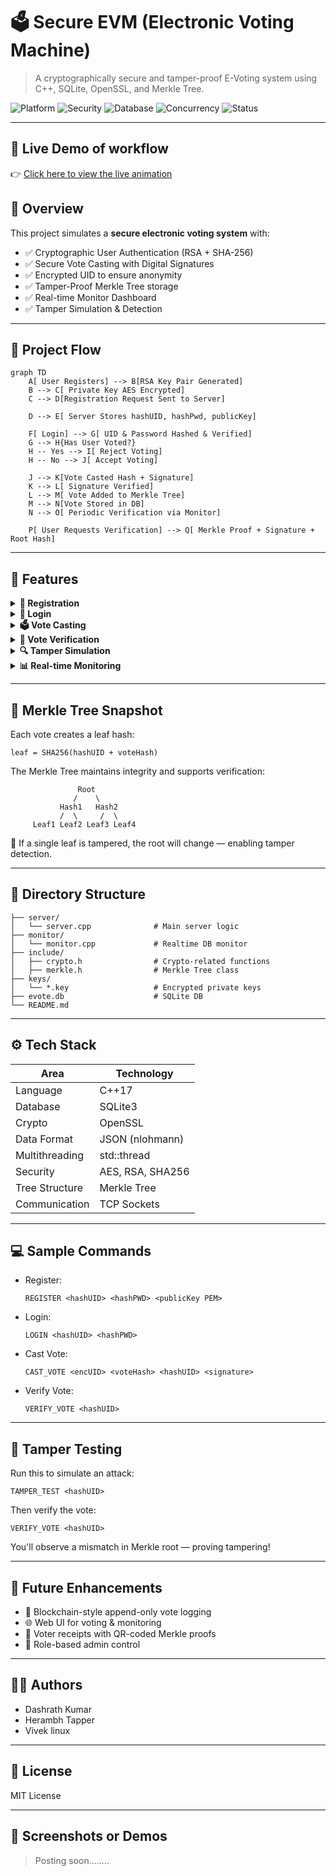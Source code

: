 
# 🗳️ Secure EVM (Electronic Voting Machine)

> A cryptographically secure and tamper-proof E-Voting system using C++, SQLite, OpenSSL, and Merkle Tree.

![Platform](https://img.shields.io/badge/Platform-C++%20%7C%20Linux-blue)
![Security](https://img.shields.io/badge/Security-Cryptographic-green)
![Database](https://img.shields.io/badge/Database-SQLite-lightgrey)
![Concurrency](https://img.shields.io/badge/Multithreading-Enabled-purple)
![Status](https://img.shields.io/badge/Status-Active-brightgreen)

---
## 🔗 Live Demo of workflow

👉 [Click here to view the live animation](https://evm-cryptography.github.io/cg-evm/)

## 🧠 Overview

This project simulates a **secure electronic voting system** with:

- ✅ Cryptographic User Authentication (RSA + SHA-256)
- ✅ Secure Vote Casting with Digital Signatures
- ✅ Encrypted UID to ensure anonymity
- ✅ Tamper-Proof Merkle Tree storage
- ✅ Real-time Monitor Dashboard
- ✅ Tamper Simulation & Detection

---

## 🚀 Project Flow

```mermaid
graph TD
    A[ User Registers] --> B[RSA Key Pair Generated]
    B --> C[ Private Key AES Encrypted]
    C --> D[Registration Request Sent to Server]

    D --> E[ Server Stores hashUID, hashPwd, publicKey]
    
    F[ Login] --> G[ UID & Password Hashed & Verified]
    G --> H{Has User Voted?}
    H -- Yes --> I[ Reject Voting]
    H -- No --> J[ Accept Voting]

    J --> K[Vote Casted Hash + Signature]
    K --> L[ Signature Verified]
    L --> M[ Vote Added to Merkle Tree]
    M --> N[Vote Stored in DB]
    N --> O[ Periodic Verification via Monitor]

    P[ User Requests Verification] --> Q[ Merkle Proof + Signature + Root Hash]
```

---

## 🔐 Features

<details>
  <summary><strong>📝 Registration</strong></summary>

- User provides UID & password
- RSA Key Pair is generated
- Public key is sent to the server
- Private key is AES encrypted and saved locally

</details>

<details>
  <summary><strong>🔐 Login</strong></summary>

- UID and password are hashed and verified
- User is allowed to vote if not already voted

</details>

<details>
  <summary><strong>🗳️ Vote Casting</strong></summary>

- Vote is hashed and signed using private key
- Server verifies signature using stored public key
- Vote is stored securely
- Merkle Tree updated with vote

</details>

<details>
  <summary><strong>🧩 Vote Verification</strong></summary>

- Client requests Merkle proof
- Server provides:
  - voteHash, leafHash, Merkle path
  - Signature and root hash
- Client verifies inclusion and signature

</details>

<details>
  <summary><strong>🔍 Tamper Simulation</strong></summary>

- `TAMPER_TEST` command modifies vote hash
- Verifier detects change in Merkle root or invalid proof

</details>

<details>
  <summary><strong>📊 Real-time Monitoring</strong></summary>

- `monitor.cpp` refreshes every 15 sec
- Displays:
  - All registered users
  - All votes and distribution
  - % votes per party

</details>

---

## 🧬 Merkle Tree Snapshot

Each vote creates a leaf hash:
```
leaf = SHA256(hashUID + voteHash)
```

The Merkle Tree maintains integrity and supports verification:
```text
               Root
              /    \
           Hash1   Hash2
           /  \     /  \
     Leaf1 Leaf2 Leaf3 Leaf4
```

📌 If a single leaf is tampered, the root will change — enabling tamper detection.

---

## 📁 Directory Structure

```
├── server/
│   └── server.cpp              # Main server logic
├── monitor/
│   └── monitor.cpp             # Realtime DB monitor
├── include/
│   ├── crypto.h                # Crypto-related functions
│   ├── merkle.h                # Merkle Tree class
├── keys/
│   └── *.key                   # Encrypted private keys
├── evote.db                    # SQLite DB
└── README.md
```

---

## ⚙️ Tech Stack

| Area             | Technology     |
|------------------|----------------|
| Language         | C++17          |
| Database         | SQLite3        |
| Crypto           | OpenSSL        |
| Data Format      | JSON (nlohmann)|
| Multithreading   | std::thread    |
| Security         | AES, RSA, SHA256|
| Tree Structure   | Merkle Tree    |
| Communication    | TCP Sockets    |

---

## 💻 Sample Commands

- Register:
  ```
  REGISTER <hashUID> <hashPWD> <publicKey PEM>
  ```
- Login:
  ```
  LOGIN <hashUID> <hashPWD>
  ```
- Cast Vote:
  ```
  CAST_VOTE <encUID> <voteHash> <hashUID> <signature>
  ```
- Verify Vote:
  ```
  VERIFY_VOTE <hashUID>
  ```

---

## 🧪 Tamper Testing

Run this to simulate an attack:
```
TAMPER_TEST <hashUID>
```

Then verify the vote:
```
VERIFY_VOTE <hashUID>
```
You'll observe a mismatch in Merkle root — proving tampering!

---

## 🧠 Future Enhancements

- 🔄 Blockchain-style append-only vote logging
- 🌐 Web UI for voting & monitoring
- 🧾 Voter receipts with QR-coded Merkle proofs
- 🔎 Role-based admin control

---

## 👨‍💻 Authors

- Dashrath Kumar
- Herambh Tapper
- Vivek linux

---

## 📜 License

MIT License

---

## 🎯 Screenshots or Demos

> Posting soon........

